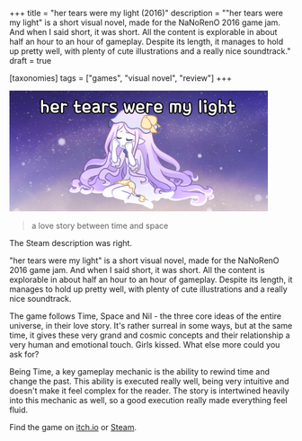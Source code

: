 +++
title = "her tears were my light (2016)"
description = "\"her tears were my light\" is a short visual novel, made for the NaNoRenO 2016 game jam. And when I said short, it was short. All the content is explorable in about half an hour to an hour of gameplay. Despite its length, it manages to hold up pretty well, with plenty of cute illustrations and a really nice soundtrack."
draft = true

[taxonomies]
tags = ["games", "visual novel", "review"]
+++

![her tears were my light Steam header](/image/her-tears-were-my-light/header.jpg)

> a love story between time and space

The Steam description was right.

"her tears were my light" is a short visual novel, made for the NaNoRenO 2016 game jam. And when I said short, it was short. All the content is explorable in about half an hour to an hour of gameplay. Despite its length, it manages to hold up pretty well, with plenty of cute illustrations and a really nice soundtrack.

The game follows Time, Space and Nil - the three core ideas of the entire universe, in their love story. It's rather surreal in some ways, but at the same time, it gives these very grand and cosmic concepts and their relationship a very human and emotional touch. Girls kissed. What else more could you ask for?

Being Time, a key gameplay mechanic is the ability to rewind time and change the past. This ability is executed really well, being very intuitive and doesn't make it feel complex for the reader. The story is intertwined heavily into this mechanic as well, so a good execution really made everything feel fluid.

Find the game on [itch.io](https://nomnomnami.itch.io/her-tears-were-my-light) or [Steam](https://store.steampowered.com/app/2112520/her_tears_were_my_light/).
